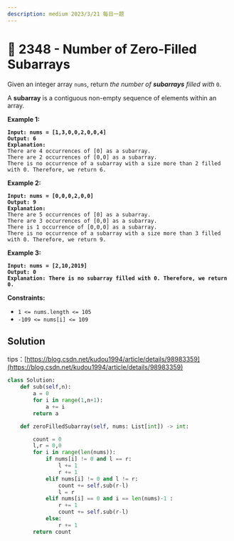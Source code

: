 ```yaml
---
description: medium 2023/3/21 每日一题
---
```


# 🚅 2348 - Number of Zero-Filled Subarrays

Given an integer array `nums`, return _the number of **subarrays** filled with_ `0`.

A **subarray** is a contiguous non-empty sequence of elements within an array.

&#x20;

**Example 1:**

<pre><code><strong>Input: nums = [1,3,0,0,2,0,0,4]
</strong><strong>Output: 6
</strong><strong>Explanation: 
</strong>There are 4 occurrences of [0] as a subarray.
There are 2 occurrences of [0,0] as a subarray.
There is no occurrence of a subarray with a size more than 2 filled with 0. Therefore, we return 6.
</code></pre>

**Example 2:**

<pre><code><strong>Input: nums = [0,0,0,2,0,0]
</strong><strong>Output: 9
</strong><strong>Explanation:
</strong>There are 5 occurrences of [0] as a subarray.
There are 3 occurrences of [0,0] as a subarray.
There is 1 occurrence of [0,0,0] as a subarray.
There is no occurrence of a subarray with a size more than 3 filled with 0. Therefore, we return 9.
</code></pre>

**Example 3:**

<pre><code><strong>Input: nums = [2,10,2019]
</strong><strong>Output: 0
</strong><strong>Explanation: There is no subarray filled with 0. Therefore, we return 0.
</strong></code></pre>

&#x20;

**Constraints:**

* `1 <= nums.length <= 105`
* `-109 <= nums[i] <= 109`

## Solution

tips：[https://blog.csdn.net/kudou1994/article/details/98983359](https://blog.csdn.net/kudou1994/article/details/98983359)

```python
class Solution:
    def sub(self,n):
        a = 0
        for i in range(1,n+1):
            a += i 
        return a       

    def zeroFilledSubarray(self, nums: List[int]) -> int:

        count = 0
        l,r = 0,0
        for i in range(len(nums)):
            if nums[i] != 0 and l == r:
                l += 1
                r += 1
            elif nums[i] != 0 and l != r:
                count += self.sub(r-l)    
                l = r
            elif nums[i] == 0 and i == len(nums)-1 :  
                r += 1
                count += self.sub(r-l)    
            else:
                r += 1
        return count

```
